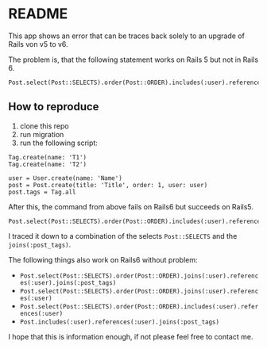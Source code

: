 # README

This app shows an error that can be traces back solely to an upgrade of Rails von v5 to v6.

The problem is, that the following statement works on Rails 5 but not in Rails 6.
```
Post.select(Post::SELECTS).order(Post::ORDER).includes(:user).references(:user).joins(:post_tags)
```

## How to reproduce

1. clone this repo
1. run migration
1. run the following script:
```
Tag.create(name: 'T1')
Tag.create(name: 'T2')

user = User.create(name: 'Name')
post = Post.create(title: 'Title', order: 1, user: user)
post.tags = Tag.all
```

After this, the command from above fails on Rails6 but succeeds on Rails5.
```
Post.select(Post::SELECTS).order(Post::ORDER).includes(:user).references(:user).joins(:post_tags)
```

I traced it down to a combination of the selects `Post::SELECTS` and the `joins(:post_tags)`.

The following things also work on Rails6 without problem:
* `Post.select(Post::SELECTS).order(Post::ORDER).joins(:user).references(:user).joins(:post_tags)`
* `Post.select(Post::SELECTS).order(Post::ORDER).joins(:user).references(:user)`
* `Post.select(Post::SELECTS).order(Post::ORDER).includes(:user).references(:user)`
* `Post.includes(:user).references(:user).joins(:post_tags)`

I hope that this is information enough, if not please feel free to contact me.